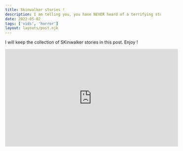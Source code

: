 ```yaml
---
title: Skinwalker stories !
description: I am telling you, you have NEVER heard of a terrifying story UNLESS you have heard the Navajo witch... .THE SKINWALKER.
date: 2022-05-02
tags: ['vids', 'horror']
layout: layouts/post.njk
---
```


I will keep the collection of SKinwalker stories in this post. Enjoy !
<iframe width="560" height="315" src="https://www.youtube.com/embed/ojQqEve2K5Q" frameborder="0" allow="accelerometer; autoplay; encrypted-media; gyroscope; picture-in-picture" allowfullscreen></iframe>
